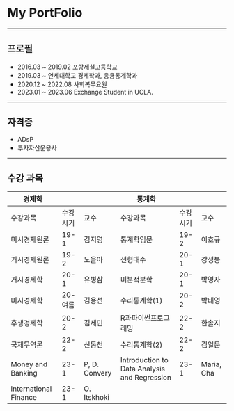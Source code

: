 # My PortFolio

---

## 프로필

* 2016.03 ~ 2019.02 포항제철고등학교  
* 2019.03 ~ 연세대학교 경제학과, 응용통계학과  
* 2020.12 ~ 2022.08 사회복무요원  
* 2023.01 ~ 2023.06 Exchange Student in UCLA.

---

## 자격증

* ADsP
* 투자자산운용사

---

## 수강 과목

| 경제학    |        |     | 통계학   |         |     |
| ------- | ------ | --- | ------- | ------- | --- |
| 수강과목 | 수강시기 | 교수 | 수강과목 | 수강시기 | 교수 |
| 미시경제원론 | 19-1 | 김지영 | 통계학입문 | 19-2 | 이호규 | 
| 거시경제원론 | 19-2 | 노을아 | 선형대수 | 20-1 | 강성봉 | 
| 거시경제학 | 20-1 | 유병삼 | 미분적분학 | 20-1 | 박영자 | 
| 미시경제학 | 20-여름 | 김용선 | 수리통계학(1) | 20-2 | 박태영 |
| 후생경제학 | 20-2 | 김세민 | R과파이썬프로그래밍 | 22-2 | 한솔지 |
| 국제무역론 | 22-2 | 신동천 | 수리통계학(2) | 22-2 | 김일문 |
| Money and Banking | 23-1 | P, D. Convery | Introduction to Data Analysis and Regression | 23-1 | Maria, Cha |
| International Finance | 23-1 | O. Itskhoki | 





